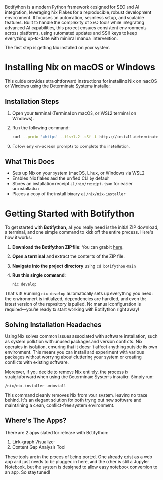 Botifython is a modern Python framework designed for SEO and AI integration,
leveraging Nix Flakes for a reproducible, robust development environment. It
focuses on automation, seamless setup, and scalable features. Built to handle
the complexity of SEO tools while integrating advanced AI capabilities, this
project ensures consistent environments across platforms, using automated
updates and SSH keys to keep everything up-to-date with minimal manual
intervention.

The first step is getting Nix installed on your system.

# Installing Nix on macOS or Windows

This guide provides straightforward instructions for installing Nix on macOS or Windows using the Determinate Systems installer.

## Installation Steps

1. Open your terminal (Terminal on macOS, or WSL2 terminal on Windows).

2. Run the following command:

   ```bash
   curl --proto '=https' --tlsv1.2 -sSf -L https://install.determinate.systems/nix | sh -s -- install
   ```

3. Follow any on-screen prompts to complete the installation.

## What This Does

- Sets up Nix on your system (macOS, Linux, or Windows via WSL2)
- Enables Nix flakes and the unified CLI by default
- Stores an installation receipt at `/nix/receipt.json` for easier uninstallation
- Places a copy of the install binary at `/nix/nix-installer`

# Getting Started with Botifython

To get started with **Botifython**, all you really need is the initial ZIP download, a terminal, and one simple command to kick off the entire process. Here's how it works:

1. **Download the Botifython ZIP file**: You can grab it [here](https://botifython.com/botifython-main.zip).

2. **Open a terminal** and extract the contents of the ZIP file.
3. **Navigate into the project directory** using `cd botifython-main`
4. **Run this single command**:

   ```bash
   nix develop
   ```

That's it! Running `nix develop` automatically sets up everything you need: the
environment is initialized, dependencies are handled, and even the latest
version of the repository is pulled. No manual configuration is required—you’re
ready to start working with Botifython right away!

## Solving Installation Headaches

Using Nix solves common issues associated with software installation, such as
system pollution with unused packages and version conflicts. Nix operates in
isolation, ensuring that it doesn't affect anything outside its own environment.
This means you can install and experiment with various packages without worrying
about cluttering your system or creating conflicts with existing software.

Moreover, if you decide to remove Nix entirely, the process is straightforward
when using the Determinate Systems installer. Simply run:

```
/nix/nix-installer uninstall
```

This command cleanly removes Nix from your system, leaving no trace behind. It's
an elegant solution for both trying out new software and maintaining a clean,
conflict-free system environment.

## Where's The Apps?

There are 2 apps slated for release with Botifython:

1. Link-graph Visualizer
2. Content Gap Analysis Tool

These tools are in the proces of being ported. One already exist as a web app
and just needs to be plugged in here, and the other is still a Jupyter Notebook,
but the system is designed to allow easy notebook conversion to an app. So stay
tuned!